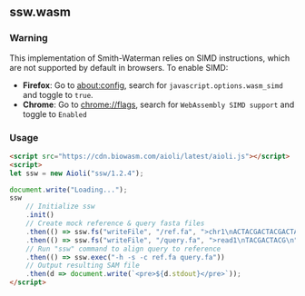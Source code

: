 ## ssw.wasm

### Warning

This implementation of Smith-Waterman relies on SIMD instructions, which are not supported by default in browsers. To enable SIMD:

* **Firefox**: Go to [about:config](about:config), search for `javascript.options.wasm_simd` and toggle to `true`.
* **Chrome**: Go to [chrome://flags](chrome://flags), search for `WebAssembly SIMD support` and toggle to `Enabled`

### Usage

```html
<script src="https://cdn.biowasm.com/aioli/latest/aioli.js"></script>
<script>
let ssw = new Aioli("ssw/1.2.4");

document.write("Loading...");
ssw
    // Initialize ssw
    .init()
    // Create mock reference & query fasta files
    .then(() => ssw.fs("writeFile", "/ref.fa", ">chr1\nACTACGACTACGACTACGACGCGCGATTCGCGCGCCGATATACGACTACGACTA\n"))
    .then(() => ssw.fs("writeFile", "/query.fa", ">read1\nTACGACTACG\n"))
    // Run "ssw" command to align query to reference
    .then(() => ssw.exec("-h -s -c ref.fa query.fa"))
    // Output resulting SAM file
    .then(d => document.write(`<pre>${d.stdout}</pre>`));
</script>
```
